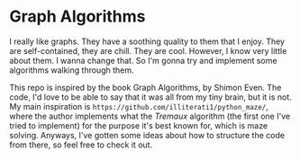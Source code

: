 # Graph Algorithms

I really like graphs. They have a soothing quality to them that I enjoy. They are self-contained, they are chill. They are cool. However, I know very little about them. I wanna change that. So I'm gonna try and implement some algorithms walking through them.

This repo is inspired by the book Graph Algorithms, by Shimon Even. The code, I'd love to be able to say that it was all from my tiny brain, but it is not. My main inspiration is `https://github.com/illiterati1/python_maze/`, where the author implements what the *Tremaux* algorithm (the first one I've tried to implement) for the purpose it's best known for, which is maze solving. Anyways, I've gotten some ideas about how to structure the code from there, so feel free to check it out.